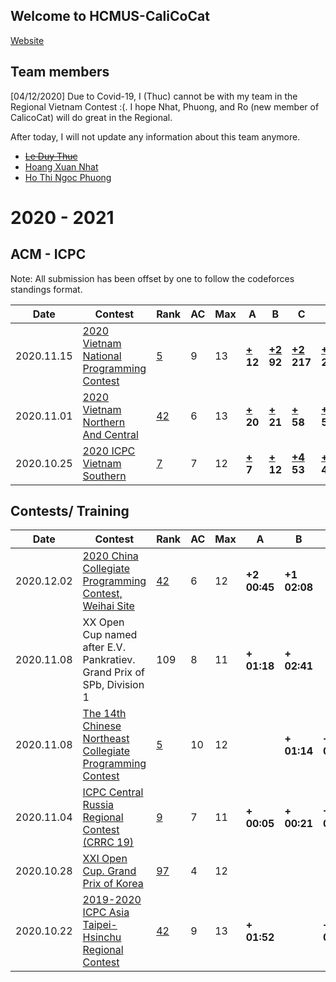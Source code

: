 ## Welcome to HCMUS-CaliCoCat
[Website](https://leduythuccs.github.io/HCMUS-CalicoCat/)
## Team members

[04/12/2020] Due to Covid-19, I (Thuc) cannot be with my team in the Regional Vietnam Contest :(. I hope Nhat, Phuong, and Ro (new member of CalicoCat) will do great in the Regional. 

After today, I will not update any information about this team anymore. 

* ~~[Le Duy Thuc](https://codeforces.com/profile/ImForbiddenToSayILoveYou)~~
* [Hoang Xuan Nhat](https://codeforces.com/profile/FallingStar1709)
* [Ho Thi Ngoc Phuong](https://codeforces.com/profile/GuluTheFish)


# 2020 - 2021
## ACM - ICPC

Note: All submission has been offset by one to follow the codeforces standings format.

|Date|Contest|Rank|AC|Max|A|B|C|D|E|F|G|H|I|J|K|L|M|
|---|---|---|---|---|---|---|---|---|---|---|---|---|---|---|---|---| --- |
|2020.11.15|[2020 Vietnam National Programming Contest](https://vietnam-national20.kattis.com/problems)|[5](https://vietnam-national20.kattis.com/standings)|9|13|**[+](https://github.com/leduythuccs/HCMUS-CalicoCat/blob/master/Code/2020%20Vietnam%20National%20Programming%20Contest/A.cpp)<br>12**|**[+2](https://github.com/leduythuccs/HCMUS-CalicoCat/blob/master/Code/2020%20Vietnam%20National%20Programming%20Contest/B.cpp)<br>92**|**[+2](https://github.com/leduythuccs/HCMUS-CalicoCat/blob/master/Code/2020%20Vietnam%20National%20Programming%20Contest/C.cpp)<br>217**|**[+3](https://github.com/leduythuccs/HCMUS-CalicoCat/blob/master/Code/2020%20Vietnam%20National%20Programming%20Contest/D.cpp)<br>250**||||**[+](https://github.com/leduythuccs/HCMUS-CalicoCat/blob/master/Code/2020%20Vietnam%20National%20Programming%20Contest/H.cpp)<br>50**|**[+](https://github.com/leduythuccs/HCMUS-CalicoCat/blob/master/Code/2020%20Vietnam%20National%20Programming%20Contest/I.cpp)<br>24**|**[+1](https://github.com/leduythuccs/HCMUS-CalicoCat/blob/master/Code/2020%20Vietnam%20National%20Programming%20Contest/J.cpp)<br>124**|**[+](https://github.com/leduythuccs/HCMUS-CalicoCat/blob/master/Code/2020%20Vietnam%20National%20Programming%20Contest/K.cpp)<br>71**||**[+](https://github.com/leduythuccs/HCMUS-CalicoCat/blob/master/Code/2020%20Vietnam%20National%20Programming%20Contest/M.cpp)<br>38**|
|2020.11.01|[2020 Vietnam Northern And Central](https://github.com/leduythuccs/HCMUS-CalicoCat/blob/master/Code/2020%20Vietnam%20Northern%20And%20Central%20Provincial%20Contest/Problems.pdf)|[42](https://htmlpreview.github.io/?https://github.com/leduythuccs/HCMUS-CalicoCat/blob/master/Code/2020%20Vietnam%20Northern%20And%20Central%20Provincial%20Contest/Standings.html)|6|13|**[+](https://github.com/leduythuccs/HCMUS-CalicoCat/blob/master/Code/2020%20Vietnam%20Northern%20And%20Central%20Provincial%20Contest/A.cpp)<br>20**|**[+](https://github.com/leduythuccs/HCMUS-CalicoCat/blob/master/Code/2020%20Vietnam%20Northern%20And%20Central%20Provincial%20Contest/B.cpp)<br>21**|**[+](https://github.com/leduythuccs/HCMUS-CalicoCat/blob/master/Code/2020%20Vietnam%20Northern%20And%20Central%20Provincial%20Contest/C.cpp)<br>58**|**[+1](https://github.com/leduythuccs/HCMUS-CalicoCat/blob/master/Code/2020%20Vietnam%20Northern%20And%20Central%20Provincial%20Contest/D.py)<br>55**||**[+](https://github.com/leduythuccs/HCMUS-CalicoCat/blob/master/Code/2020%20Vietnam%20Northern%20And%20Central%20Provincial%20Contest/F.py)<br>99**|||||||**[+2](https://github.com/leduythuccs/HCMUS-CalicoCat/blob/master/Code/2020%20Vietnam%20Northern%20And%20Central%20Provincial%20Contest/M.cpp)<br>145**|
|2020.10.25|[2020 ICPC Vietnam Southern](https://github.com/leduythuccs/HCMUS-CalicoCat/blob/master/Code/2020%20Vietnam%20Southern%20Provincial%20Contest/Problems.pdf)|[7](https://htmlpreview.github.io/?https://github.com/leduythuccs/HCMUS-CalicoCat/blob/master/Code/2020%20Vietnam%20Southern%20Provincial%20Contest/Standings.html)|7|12|**[+](https://github.com/leduythuccs/HCMUS-CalicoCat/blob/master/Code/2020%20Vietnam%20Southern%20Provincial%20Contest/A.cpp)<br>7**|**[+](https://github.com/leduythuccs/HCMUS-CalicoCat/blob/master/Code/2020%20Vietnam%20Southern%20Provincial%20Contest/B.cpp)<br>12**|**[+4](https://github.com/leduythuccs/HCMUS-CalicoCat/blob/master/Code/2020%20Vietnam%20Southern%20Provincial%20Contest/C.cpp)<br>53**|**[+](https://github.com/leduythuccs/HCMUS-CalicoCat/blob/master/Code/2020%20Vietnam%20Southern%20Provincial%20Contest/D.py)<br>42**||**[+2](https://github.com/leduythuccs/HCMUS-CalicoCat/blob/master/Code/2020%20Vietnam%20Southern%20Provincial%20Contest/F.cpp)<br>267**|||**[+1](https://github.com/leduythuccs/HCMUS-CalicoCat/blob/master/Code/2020%20Vietnam%20Southern%20Provincial%20Contest/I.cpp)<br>327**||**[+](https://github.com/leduythuccs/HCMUS-CalicoCat/blob/master/Code/2020%20Vietnam%20Southern%20Provincial%20Contest/K.cpp)<br>18**|||

## Contests/ Training

|Date|Contest|Rank|AC|Max|A|B|C|D|E|F|G|H|I|J|K|L|M|
|---|---|---|---|---|---|---|---|---|---|---|---|---|---|---|---|---|---|
|2020.12.02|[2020 China Collegiate Programming Contest, Weihai Site](https://codeforces.com/gym/102798)|[42](https://codeforces.com/gym/102798)|6|12|**+2<br>00:45**|**+1<br>02:08**||**+2<br>00:19**|||**+2<br>03:27**|**+<br>00:39**||||**+1<br>01:18**||
|2020.11.08|XX Open Cup named after E.V. Pankratiev. Grand Prix of SPb, Division 1|109|8|11|**+<br>01:18**|**+<br>02:41**|||**+<br>00:16**|**+<br>03:26**||**+<br>03:09**|**+<br>00:21**|**+<br>00:49**|**+<br>01:22**|||
|2020.11.08|[The 14th Chinese Northeast Collegiate Programming Contest](https://codeforces.com/gym/102801)|[5](https://codeforces.com/gym/102801/standings)|10|12||**+<br>01:14**|**+<br>01:03**|**+<br>00:19**|**+<br>02:57**||**+<br>00:27**|**+1<br>02:13**|**+1<br>03:07**|**+<br>00:32**|**+2<br>04:59**|**+<br>04:16**||
|2020.11.04|[ICPC Central Russia Regional Contest (CRRC 19)](https://codeforces.com/gym/102780)|[9](https://codeforces.com/gym/102780/standings)|7|11|**+<br>00:05**|**+<br>00:21**|**+1<br>01:20**|**+<br>01:34**||**+<br>00:16**||**+<br>00:08**|||**+<br>00:35**|||
|2020.10.28|[XXI Open Cup. Grand Prix of Korea](https://codeforces.com/gym/102759)|[97](https://codeforces.com/gym/102759/standings)|4|12||||**+2<br>02:56**||||**+3<br>01:11**||**+<br>02:06**|**+1<br>00:27**|||
|2020.10.22|[2019-2020 ICPC Asia Taipei-Hsinchu Regional Contest](https://codeforces.com/gym/102460)|[42](https://codeforces.com/gym/102460/standings)|9|13|**+<br>01:52**||**+<br>00:04**|**+<br>00:07**|**+5<br>03:23**|||**+<br>00:36**|**+<br>04:10**|**+<br>00:49**|**+<br>00:10**|**+<br>02:27**||